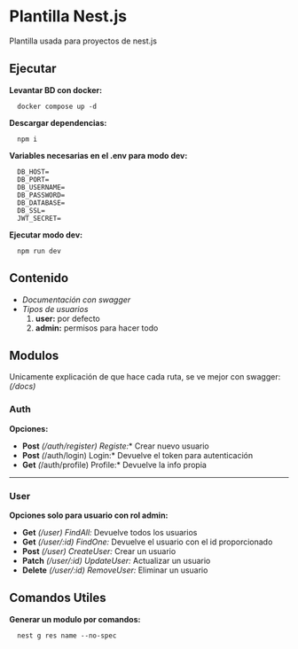 # Plantilla Nest.js
Plantilla usada para proyectos de nest.js


## Ejecutar
**Levantar BD con docker:**
```
  docker compose up -d
```

**Descargar dependencias:**
```
  npm i
```

**Variables necesarias en el .env para modo dev:**
```
  DB_HOST=
  DB_PORT=
  DB_USERNAME=
  DB_PASSWORD=
  DB_DATABASE=
  DB_SSL=
  JWT_SECRET=
```

**Ejecutar modo dev:**
```
  npm run dev
```


## Contenido
- *Documentación con swagger*
- *Tipos de usuarios*
  1. **user:** por defecto
  2. **admin:** permisos para hacer todo


## Modulos
Unicamente explicación de que hace cada ruta, se ve mejor con swagger: *(/docs)*
### Auth
**Opciones:**
- **Post** *(/auth/register) Registe:** Crear nuevo usuario
- **Post** *(*/auth/login) Login:* Devuelve el token para autenticación
- **Get** *(*/auth/profile) Profile:* Devuelve la info propia

---
### User
**Opciones solo para usuario con rol admin:**
- **Get** *(/user) FindAll:* Devuelve todos los usuarios
- **Get** *(/user/:id) FindOne:* Devuelve el usuario con el id proporcionado
- **Post** *(/user) CreateUser:* Crear un usuario
- **Patch** *(/user/:id) UpdateUser:* Actualizar un usuario
- **Delete** *(/user/:id) RemoveUser:* Eliminar un usuario


## Comandos Utiles
**Generar un modulo por comandos:**
```
  nest g res name --no-spec
```
